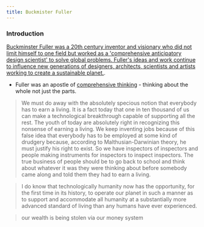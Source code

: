 ```yaml
---
title: Buckmister Fuller
---
```


### Introduction

[Buckminster Fuller was a 20th century inventor and visionary who did not limit himself to one field but worked as a 'comprehensive anticipatory design scientist' to solve global problems. Fuller's ideas and work continue to influence new generations of designers, architects, scientists and artists working to create a sustainable planet.](https://www.bfi.org/).

- Fuller was an apostle of [comprehensive thinking](http://encyclopedia.uia.org/en/strategy/208262) - thinking about the whole not just the parts. 

> We must do away with the absolutely specious notion that everybody has to earn a living. It is a fact today that one in ten thousand of us can make a technological breakthrough capable of supporting all the rest. The youth of today are absolutely right in recognizing this nonsense of earning a living. We keep inventing jobs because of this false idea that everybody has to be employed at some kind of drudgery because, according to Malthusian-Darwinian theory, he must justify his right to exist. So we have inspectors of inspectors and people making instruments for inspectors to inspect inspectors. The true business of people should be to go back to school and think about whatever it was they were thinking about before somebody came along and told them they had to earn a living.

> I do know that technologically humanity now has the opportunity, for the first time in its history, to operate our planet in such a manner as to support and accommodate all humanity at a substantially more advanced standard of living than any humans have ever experienced.

> our wealth is being stolen via our money system
